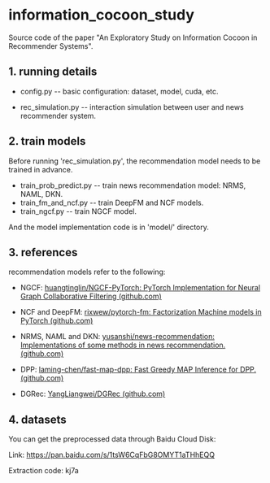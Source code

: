 # information_cocoon_study
Source code of the paper "An Exploratory Study on Information Cocoon in Recommender Systems".

## 1. running details

- config.py -- basic configuration: dataset, model, cuda, etc.

- rec_simulation.py --  interaction simulation between user and news recommender system.

## 2. train models

Before running 'rec_simulation.py', the recommendation model needs to be trained in advance.
- train_prob_predict.py -- train news recommendation model: NRMS, NAML, DKN.
- train_fm_and_ncf.py -- train DeepFM and NCF models.
- train_ngcf.py -- train NGCF model.

And the model implementation code is in 'model/' directory.

## 3. references

recommendation models refer to the following:

- NGCF: [huangtinglin/NGCF-PyTorch: PyTorch Implementation for Neural Graph Collaborative Filtering (github.com)](https://github.com/huangtinglin/NGCF-PyTorch)

- NCF and DeepFM: [rixwew/pytorch-fm: Factorization Machine models in PyTorch (github.com)](https://github.com/rixwew/pytorch-fm)

- NRMS, NAML and DKN: [yusanshi/news-recommendation: Implementations of some methods in news recommendation. (github.com)](https://github.com/yusanshi/news-recommendation)

- DPP: [laming-chen/fast-map-dpp: Fast Greedy MAP Inference for DPP. (github.com)](https://github.com/laming-chen/fast-map-dpp)

- DGRec: [YangLiangwei/DGRec (github.com)](https://github.com/YangLiangwei/DGRec)

## 4. datasets

You can get the preprocessed data through Baidu Cloud Disk:

Link: https://pan.baidu.com/s/1tsW6CqFbG8OMYT1aTHhEQQ

Extraction code: kj7a

